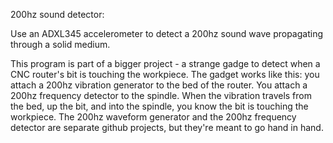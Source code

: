 200hz sound detector:

Use an ADXL345 accelerometer to detect a 200hz sound wave
propagating through a solid medium.

This program is part of a bigger project - a strange gadge to
detect when a CNC router's bit is touching the workpiece.  The gadget
works like this: you attach a 200hz vibration generator to the
bed of the router.  You attach a 200hz frequency detector to the
spindle.  When the vibration travels from the bed, up the bit, and
into the spindle, you know the bit is touching the workpiece.
The 200hz waveform generator and the 200hz frequency detector are
separate github projects, but they're meant to go hand in hand.

